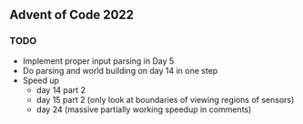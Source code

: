 ## Advent of Code 2022

### TODO
* Implement proper input parsing in Day 5
* Do parsing and world building on day 14 in one step
* Speed up
    * day 14 part 2
    * day 15 part 2 (only look at boundaries of viewing regions of sensors)
    * day 24 (massive partially working speedup in comments)
